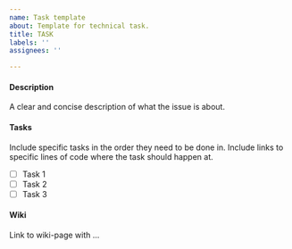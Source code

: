 ```yaml
---
name: Task template
about: Template for technical task.
title: TASK
labels: ''
assignees: ''

---
```


#### Description
A clear and concise description of what the issue is about.

#### Tasks
Include specific tasks in the order they need to be done in. Include links to specific lines of code where the task should happen at.
- [ ] Task 1
- [ ] Task 2
- [ ] Task 3

#### Wiki
Link to wiki-page with ...
